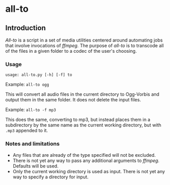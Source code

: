 # all-to


## Introduction
_All-to_ is a script in a set of media utilities centered around automating jobs that involve invocations of _ffmpeg._ The purpose of _all-to_ is to transcode all of the files in a given folder to a codec of the user's choosing.

### Usage
`usage: all-to.py [-h] [-f] to`

Example: `all-to ogg`

This will convert all audio files in the current directory to Ogg-Vorbis and output them in the same folder. It does not delete the input files.

Example: `all-to -f mp3`

This does the same, converting to mp3, but instead places them in a subdirectory by the same name as the current working directory, but with `.mp3` appended to it.

### Notes and limitations
* Any files that are already of the type specified will not be excluded.
* There is not yet any way to pass any additional arguments to _ffmpeg._ Defaults will be used.
* Only the current working directory is used as input. There is not yet any way to specify a directory for input.

